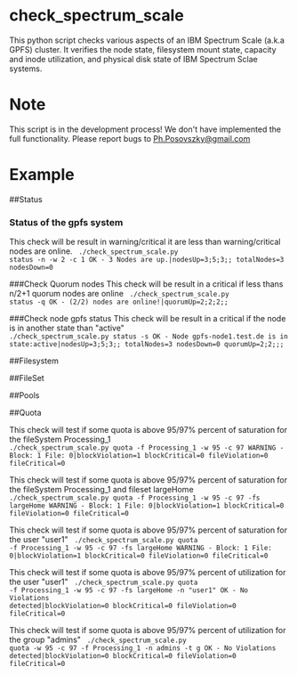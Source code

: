 # check_spectrum_scale
This python script checks various aspects of an IBM Spectrum Scale (a.k.a GPFS) cluster. It verifies the node state, filesystem mount state, capacity and inode utilization, and physical disk state of IBM Spectrum Sclae systems.

# Note
This script is in the development process! We don't have implemented the full functionality. Please report bugs to Ph.Posovszky@gmail.com

# Example

##Status
### Status of the gpfs system
This check will be result in warning/critical it are less than warning/critical nodes are online.
<code>
./check_spectrum_scale.py status -n -w 2 -c 1
OK - 3 Nodes are up.|nodesUp=3;5;3;; totalNodes=3 nodesDown=0
</code>

###Check Quorum nodes
This check will be result in a critical if less thans n/2+1 quorum nodes are online
<code>
./check_spectrum_scale.py status -q
OK - (2/2) nodes are online!|quorumUp=2;2;2;;
</code>

###Check node gpfs status
This check will be result in a critical if the node is in another state than "active"
<code>
./check_spectrum_scale.py status -s
OK - Node gpfs-node1.test.de is in state:active|nodesUp=3;5;3;; totalNodes=3 nodesDown=0 quorumUp=2;2;;;
</code>

##Filesystem

##FileSet

##Pools

##Quota

This check will test if some quota is above 95/97% percent of saturation for the fileSystem Processing_1
<code>
./check_spectrum_scale.py quota -f Processing_1 -w 95 -c 97
WARNING - Block: 1 File: 0|blockViolation=1 blockCritical=0 fileViolation=0 fileCritical=0
</code>


This check will test if some quota is above 95/97% percent of saturation for the fileSystem Processing_1 and fileset largeHome
<code>
./check_spectrum_scale.py quota -f Processing_1 -w 95 -c 97 -fs largeHome
WARNING - Block: 1 File: 0|blockViolation=1 blockCritical=0 fileViolation=0 fileCritical=0
</code>


This check will test if some quota is above 95/97% percent of saturation for the user "user1"
<code>
./check_spectrum_scale.py quota -f Processing_1 -w 95 -c 97 -fs largeHome
WARNING - Block: 1 File: 0|blockViolation=1 blockCritical=0 fileViolation=0 fileCritical=0
</code>

This check will test if some quota is above 95/97% percent of utilization for the user "user1"
<code>
./check_spectrum_scale.py quota -f Processing_1 -w 95 -c 97 -fs largeHome -n "user1"
OK - No Violations detected|blockViolation=0 blockCritical=0 fileViolation=0 fileCritical=0
</code>


This check will test if some quota is above 95/97% percent of utilization for the group "admins"
<code>
./check_spectrum_scale.py quota -w 95 -c 97 -f Processing_1 -n admins -t g
OK - No Violations detected|blockViolation=0 blockCritical=0 fileViolation=0 fileCritical=0
</code>

